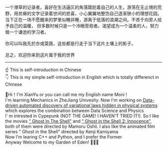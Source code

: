 一个潦草的记录者。喜好在生活逼仄的角落蹉跎着自己的人生，游荡在无止境的荒野，用贫瘠的文字记录着世间的悲喜，小心翼翼地整饬自己逐渐狭小的理想花园。当下正在一场不愿醒来的梦里似睡非睡，游离于低落的浪潮之间。不吝于向旁人给予自己的温暖，
但多数时候只是一个冷眼旁观者。渴望成为一个温柔的人，努力做一个谦逊的学习者。<br>
<br>
你可以叫我先於亦或莫聂，这些都是行走于当下这片土壤上的影子。<br>
<br>
总之，欢迎你来到这片属于我的世界

---

☝️ This is self-introduction in Chinese <br>
👇 This is my simple self-introduction in Engilsh which is totally differenct in Chinese

👋Hi！I'm XianYu or you can call me my English name Moni !<br>
I'm learning Mechanics in ZheJiang Univesity. Now I'm  working on [Data-driven automated discovery of variational laws hidden in physical systems](https://www.sciencedirect.com/science/article/pii/S0022509619306246)  which explores the combination between Data Science and Physics<br>
I' m intrested in Cypepunk (NOT THE GAME! I HAVEN'T TRIED IT!). So I like the movies [" Ghost In The Shell"](https://www.imdb.com/title/tt0113568/?ref_=nv_sr_srsg_3_tt_8_nm_0_q_Ghost%2520in%2520the%2520) and [" Ghost in the Shell 2: Innocence"](https://www.imdb.com/title/tt0347246/?ref_=tt_sims_tt_i_2), both of them were directed by Mamoru Oshii. I also like the animated film series " Ghost in the Shell" directed by Kenji Kamiyama <br>
Now I'm learing C++ and Python, and I prefer the Former<br>
Anyway Welcome to my Garden of Eden! 🎉🎉🎉

<!---
Aphia-XianYu/Aphia-XianYu is a ✨ special ✨ repository because its `README.md` (this file) appears on your GitHub profile.
You can click the Preview link to take a look at your changes.
--->
